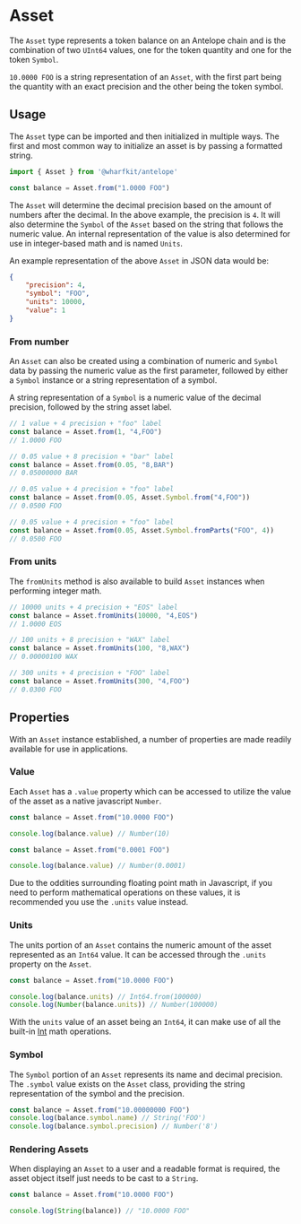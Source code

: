 # Asset

The `Asset` type represents a token balance on an Antelope chain and is the combination of two `UInt64` values, one for the token quantity and one for the token `Symbol`.

`10.0000 FOO` is a string representation of an `Asset`, with the first part being the quantity with an exact precision and the other being the token symbol.

## Usage

The `Asset` type can be imported and then initialized in multiple ways. The first and most common way to initialize an asset is by passing a formatted string.

```ts
import { Asset } from '@wharfkit/antelope'

const balance = Asset.from("1.0000 FOO")
```

The `Asset` will determine the decimal precision based on the amount of numbers after the decimal. In the above example, the precision is `4`. It will also determine the `Symbol` of the `Asset` based on the string that follows the numeric value. An internal representation of the value is also determined for use in integer-based math and is named `Units`.

An example representation of the above `Asset` in JSON data would be:

```json
{
    "precision": 4,
    "symbol": "FOO",
    "units": 10000,
    "value": 1
}
```

### From number

An `Asset` can also be created using a combination of numeric and `Symbol` data by passing the numeric value as the first parameter, followed by either a `Symbol` instance or a string representation of a symbol.

A string representation of a `Symbol` is a numeric value of the decimal precision, followed by the string asset label. 

```ts
// 1 value + 4 precision + "foo" label
const balance = Asset.from(1, "4,FOO")
// 1.0000 FOO

// 0.05 value + 8 precision + "bar" label
const balance = Asset.from(0.05, "8,BAR")
// 0.05000000 BAR

// 0.05 value + 4 precision + "foo" label
const balance = Asset.from(0.05, Asset.Symbol.from("4,FOO"))
// 0.0500 FOO

// 0.05 value + 4 precision + "foo" label
const balance = Asset.from(0.05, Asset.Symbol.fromParts("FOO", 4))
// 0.0500 FOO
```

### From units

The `fromUnits` method is also available to build `Asset` instances when performing integer math. 

```ts
// 10000 units + 4 precision + "EOS" label
const balance = Asset.fromUnits(10000, "4,EOS")
// 1.0000 EOS

// 100 units + 8 precision + "WAX" label
const balance = Asset.fromUnits(100, "8,WAX")
// 0.00000100 WAX

// 300 units + 4 precision + "FOO" label
const balance = Asset.fromUnits(300, "4,FOO")
// 0.0300 FOO

```

## Properties

With an `Asset` instance established, a number of properties are made readily available for use in applications.

### Value

Each `Asset` has a `.value` property which can be accessed to utilize the value of the asset as a native javascript `Number`.

```ts
const balance = Asset.from("10.0000 FOO")

console.log(balance.value) // Number(10)

const balance = Asset.from("0.0001 FOO")

console.log(balance.value) // Number(0.0001)
```

Due to the oddities surrounding floating point math in Javascript, if you need to perform mathematical operations on these values, it is recommended you use the `.units` value instead.

### Units

The units portion of an `Asset` contains the numeric amount of the asset represented as an `Int64` value. It can be accessed through the `.units` property on the `Asset`.

```ts
const balance = Asset.from("10.0000 FOO")

console.log(balance.units) // Int64.from(100000)
console.log(Number(balance.units)) // Number(100000)
```

With the `units` value of an asset being an `Int64`, it can make use of all the built-in [Int](#) math operations.

### Symbol

The `Symbol` portion of an `Asset` represents its name and decimal precision. The `.symbol` value exists on the `Asset` class, providing the string representation of the symbol and the precision.

```ts
const balance = Asset.from("10.00000000 FOO")
console.log(balance.symbol.name) // String('FOO')
console.log(balance.symbol.precision) // Number('8')
```

### Rendering Assets

When displaying an `Asset` to a user and a readable format is required, the asset object itself just needs to be cast to a `String`.

```ts
const balance = Asset.from("10.0000 FOO")

console.log(String(balance)) // "10.0000 FOO"
```
